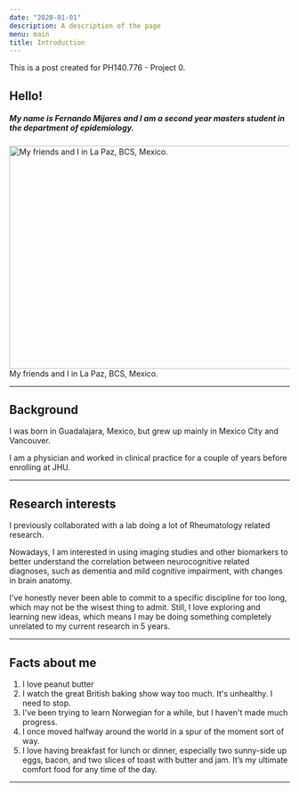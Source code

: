 ```yaml
---
date: "2020-01-01"
description: A description of the page
menu: main
title: Introduction
---
```


This is a post created for PH140.776 - Project 0.

## Hello!

##### My name is Fernando Mijares and I am a second year masters student in the department of epidemiology. 

<img src="/./home_files/1b4dd7d8-0864-4a5f-be8f-d9a5240401ea.JPG" alt="My friends and I in La Paz, BCS, Mexico." width="600px" height="400px"/>
My friends and I in La Paz, BCS, Mexico.

---

## Background

I was born in Guadalajara, Mexico, but grew up mainly in Mexico City and Vancouver. 

I am a physician and worked in clinical practice for a couple of years before enrolling at JHU. 

---

## Research interests

I previously collaborated with a lab doing a lot of Rheumatology related research. 

Nowadays, I am interested in using imaging studies and other biomarkers to better understand the correlation between neurocognitive related diagnoses, such as dementia and mild cognitive impairment, with changes in brain anatomy.

I've honestly never been able to commit to a specific discipline for too long, which may not be the wisest thing to admit. Still, I love exploring and learning new ideas, which means I may be doing something completely unrelated to my current research in 5 years. 

---

## Facts about me

1. I love peanut butter
2. I watch the great British baking show way too much. It's unhealthy. I need to stop. 
3. I've been trying to learn Norwegian for a while, but I haven't made much progress. 
4. I once moved halfway around the world in a spur of the moment sort of way.  
5. I love having breakfast for lunch or dinner, especially two sunny-side up eggs, bacon, and two slices of toast with butter and jam. It’s my ultimate comfort food for any time of the day.

---